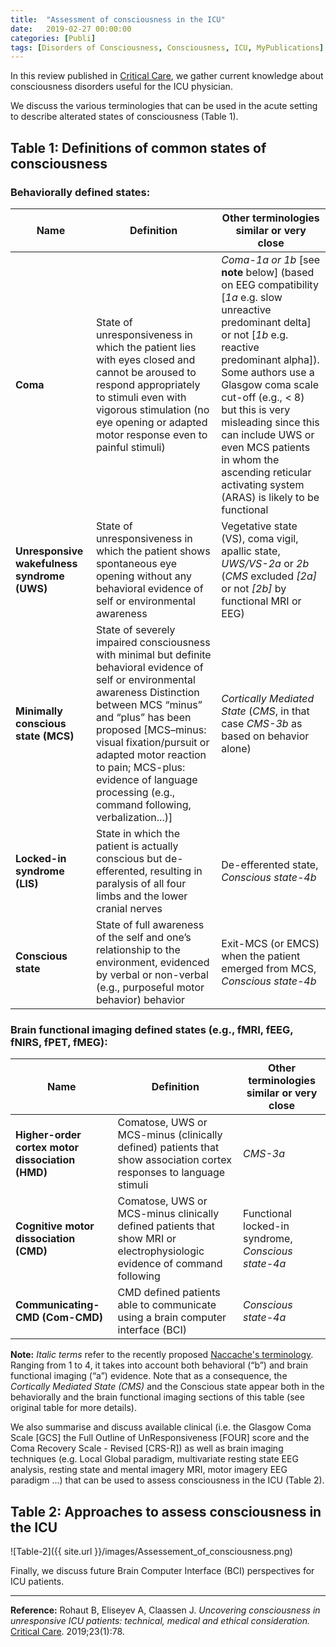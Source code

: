 ```yaml
---
title:  "Assessment of consciousness in the ICU"
date:   2019-02-27 00:00:00
categories: [Publi]
tags: [Disorders of Consciousness, Consciousness, ICU, MyPublications]
---
```


In this review published in [Critical Care](https://doi.org/10.1186/s13054-019-2370-4), we gather current knowledge about consciousness disorders useful for the ICU physician.

We discuss the various terminologies that can be used in the acute setting to describe  alterated states of consciousness (Table 1).

## Table 1: Definitions of common states of consciousness
### Behaviorally defined states:

|      Name        |  Definition           | Other terminologies similar or very close|
| ---------------- | --------------------- | ---------------------------------------- |
| **Coma**    |   State of unresponsiveness in which the patient lies with eyes closed and cannot be aroused to respond appropriately to stimuli even with vigorous stimulation (no eye opening or adapted motor response even to painful stimuli)   |   *Coma-1a or 1b* [see **note** below] (based on EEG compatibility [*1a* e.g. slow unreactive predominant delta] or not [*1b* e.g. reactive predominant alpha]). Some authors use a Glasgow coma scale cut-off (e.g., < 8) but this is very misleading since this can include UWS or even MCS patients in whom the ascending reticular activating system (ARAS) is likely to be functional|
|**Unresponsive wakefulness syndrome (UWS)**  |   State of unresponsiveness in which the patient shows spontaneous eye opening without any behavioral evidence of self or environmental awareness|Vegetative state (VS), coma vigil, apallic state, *UWS/VS-2a* or *2b* (*CMS* excluded *[2a]* or not *[2b]* by functional MRI or EEG)|
|**Minimally conscious state (MCS)** |   State of severely impaired consciousness with minimal but definite behavioral evidence of self or environmental awareness Distinction between MCS “minus” and “plus” has been proposed [MCS–minus: visual fixation/pursuit or adapted motor reaction to pain; MCS-plus: evidence of language processing (e.g., command following, verbalization...)]  |   *Cortically Mediated State* (*CMS*, in that case *CMS-3b* as based on behavior alone)|
|**Locked-in syndrome (LIS)**|   State in which the patient is actually conscious but de- efferented, resulting in paralysis of all four limbs and the lower cranial nerves   |   De-efferented state, *Conscious state-4b*|
|**Conscious state**   |   State of full awareness of the self and one’s relationship to the environment, evidenced by verbal or non-verbal (e.g., purposeful motor behavior) behavior   |   Exit-MCS (or EMCS) when the patient emerged from MCS, *Conscious state-4b*|


### Brain functional imaging defined states (e.g., fMRI, fEEG, fNIRS, fPET, fMEG):

|      Name        |  Definition           | Other terminologies similar or very close|
| ---------------- | --------------------- | ---------------------------------------- |
| **Higher-order cortex motor dissociation (HMD)**    |   Comatose, UWS or MCS-minus (clinically defined) patients that show association cortex responses to language stimuli|   *CMS-3a*|
| **Cognitive motor dissociation (CMD)**    |  Comatose, UWS or MCS-minus clinically defined patients that show MRI or electrophysiologic evidence of command following  |  Functional locked-in syndrome, *Conscious state-4a*|
| **Communicating-CMD (Com-CMD)**    |  CMD defined patients able to communicate using a brain computer interface (BCI)  |  *Conscious state-4a*|

**Note:** *Italic terms* refer to the recently proposed [Naccache's terminology](https://doi.org/10.1093/brain/awx324). Ranging from 1 to 4, it takes into account both behavioral (“b”) and brain functional imaging (“a”) evidence. Note that as a consequence, the *Cortically Mediated State (CMS)* and the Conscious state appear both in the behaviorally and the brain functional imaging sections of this table (see original table for more details).


We also summarise and discuss available clinical (i.e. the Glasgow Coma Scale [GCS] the Full Outline of UnResponsiveness [FOUR] score and the Coma Recovery Scale - Revised [CRS-R]) as well as brain imaging techniques (e.g. Local Global paradigm, multivariate resting state EEG analysis, resting state and mental imagery MRI, motor imagery EEG paradigm ...) that can be used to assess consciousness in the ICU (Table 2).

## Table 2: Approaches to assess consciousness in the ICU
![Table-2]({{ site.url }}/images/Assessement_of_consciousness.png)


Finally, we discuss future Brain Computer Interface (BCI) perspectives for ICU patients.


---
**Reference:** Rohaut B, Eliseyev A, Claassen J. *Uncovering consciousness in unresponsive ICU patients: technical, medical and ethical consideration.* [Critical Care](https://doi.org/10.1186/s13054-019-2370-4). 2019;23(1):78.


<script type="text/javascript">
  reddit_url = "https://doi.org/10.1186/s13054-019-2370-4";
  reddit_title = "Uncovering consciousness in unresponsive ICU patients: technical, medical and ethical consideration";
  reddit_newwindow='1';
</script>
<script type="text/javascript" src="//www.redditstatic.com/button/button3.js"></script>

<script type='text/javascript' src='https://d1bxh8uas1mnw7.cloudfront.net/assets/embed.js'></script>
<div data-badge-popover="right" class='altmetric-embed' data-badge-type='donut' data-hide-less-than='1' data-doi="/10.1186/s13054-019-2370-4"></div>
